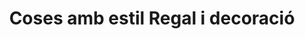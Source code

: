 ---
title: "Coses amb estil Regal i decoració"
url: /vilanova-i-la-geltru/coses-amb-estil-regal-i-decoracio/
shop: decoración interior
---